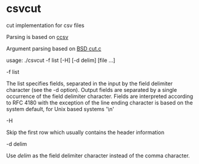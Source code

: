 # csvcut
cut implementation for csv files

Parsing is based on [ccsv](https://github.com/gega/ccsv)

Argument parsing based on [BSD cut.c](https://github.com/freebsd/freebsd-src/blob/937a0055858a098027f464abf0b2b1ec5d36748f/usr.bin/cut/cut.c)

usage: ./csvcut -f list [-H] [-d delim] [file ...]

  -f list
  
   The list	specifies fields, separated in the input by the	field delimiter character (see  the	-d option). Output fields are separated by a single occurrence of the field delimiter character. Fields are interpreted according to RFC 4180 with the exception of the line ending character is based on the system default, for Unix based systems '\n'
  
  -H
  
   Skip the first row which usually contains the header information
  
  -d delim
  
   Use _delim_ as the field	delimiter character instead of the comma character.
  
